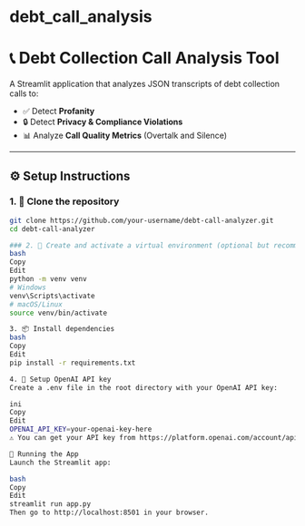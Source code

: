 # debt_call_analysis


# 📞 Debt Collection Call Analysis Tool

A Streamlit application that analyzes JSON transcripts of debt collection calls to:

- ✅ Detect **Profanity**
- 🔒 Detect **Privacy & Compliance Violations**
- 📊 Analyze **Call Quality Metrics** (Overtalk and Silence)

---

## ⚙️ Setup Instructions

### 1. 🔁 Clone the repository

```bash
git clone https://github.com/your-username/debt-call-analyzer.git
cd debt-call-analyzer

### 2. 🐍 Create and activate a virtual environment (optional but recommended)
bash
Copy
Edit
python -m venv venv
# Windows
venv\Scripts\activate
# macOS/Linux
source venv/bin/activate

3. 📦 Install dependencies
bash
Copy
Edit
pip install -r requirements.txt

4. 🔐 Setup OpenAI API key
Create a .env file in the root directory with your OpenAI API key:

ini
Copy
Edit
OPENAI_API_KEY=your-openai-key-here
⚠️ You can get your API key from https://platform.openai.com/account/api-keys

🚀 Running the App
Launch the Streamlit app:

bash
Copy
Edit
streamlit run app.py
Then go to http://localhost:8501 in your browser.
